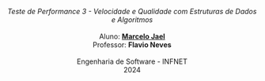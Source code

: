 <p align="center">
    <i>Teste de Performance 3 - Velocidade e Qualidade com Estruturas de Dados e Algoritmos</i>
    <br />
    <br />
    Aluno: <a href="https://www.linkedin.com/in/marcelojael/"><strong>Marcelo Jael</strong></a>
    <br />
    Professor: <strong>Flavio Neves</strong>
    <br />
    <br />
    Engenharia de Software - INFNET
    <br />
    2024
    <br />
</p>
